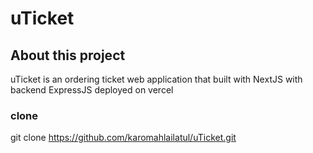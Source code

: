 # uTicket

## About this project
uTicket is an ordering ticket web application that built with NextJS with backend ExpressJS deployed on vercel

### clone
git clone https://github.com/karomahlailatul/uTicket.git
